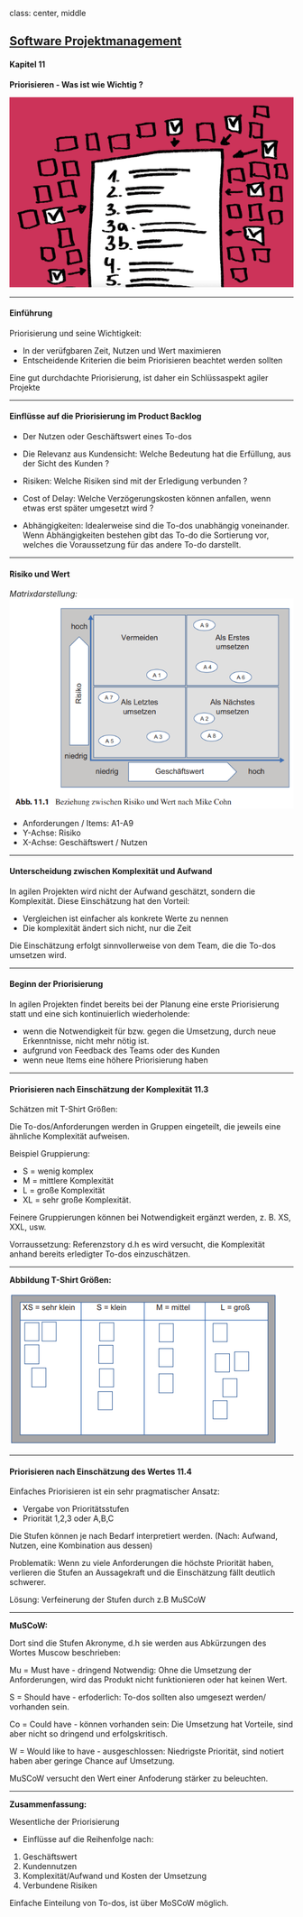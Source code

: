 class: center, middle

## [Software Projektmanagement](index.html)

#### Kapitel 11
**Priorisieren - Was ist wie Wichtig ?**

![:scale 50%](media/kapitel11bis16/prio.PNG)

---
#### Einführung

Priorisierung und seine Wichtigkeit:
- In der verüfgbaren Zeit, Nutzen und Wert maximieren
- Entscheidende Kriterien die beim Priorisieren beachtet werden sollten

Eine gut durchdachte Priorisierung, ist daher ein Schlüssaspekt agiler Projekte

---
#### Einflüsse auf die Priorisierung im Product Backlog

- Der Nutzen oder Geschäftswert eines To-dos

- Die Relevanz aus Kundensicht: Welche Bedeutung hat die Erfüllung, aus der Sicht des Kunden ?

- Risiken: Welche Risiken sind mit der Erledigung verbunden ?

- Cost of Delay: Welche Verzögerungskosten können anfallen, wenn etwas erst später umgesetzt wird ?

- Abhängigkeiten: Idealerweise sind die To-dos unabhängig voneinander.
    Wenn Abhängigkeiten bestehen gibt das To-do die Sortierung vor, welches die Voraussetzung für das andere To-do darstellt.

---

#### Risiko und Wert
*Matrixdarstellung:*
![:scale 70%](media/kapitel11bis16/risikowert.PNG)

- Anforderungen / Items: A1-A9
- Y-Achse: Risiko
- X-Achse: Geschäftswert / Nutzen

---
#### Unterscheidung zwischen Komplexität und Aufwand

In agilen Projekten wird nicht der Aufwand geschätzt, sondern die Komplexität.
Diese Einschätzung hat den Vorteil: 
-  Vergleichen ist einfacher als konkrete Werte zu nennen
-  Die komplexität ändert sich nicht, nur die Zeit

Die Einschätzung erfolgt sinnvollerweise von dem Team, die die To-dos umsetzen wird.

---

#### Beginn der Priorisierung

In agilen Projekten findet bereits bei der Planung eine erste Priorisierung statt und eine sich kontinuierlich wiederholende: 

- wenn die Notwendigkeit für bzw. gegen die Umsetzung, durch neue Erkenntnisse, nicht mehr nötig ist.
- aufgrund von Feedback des Teams oder des Kunden
- wenn neue Items eine höhere Priorisierung haben
  
---

#### Priorisieren nach Einschätzung der Komplexität 11.3

Schätzen mit T-Shirt Größen:

Die To-dos/Anforderungen werden in Gruppen eingeteilt, die jeweils eine ähnliche Komplexität aufweisen.

Beispiel Gruppierung:
- S = wenig komplex
- M = mittlere Komplexität
- L = große Komplexität
- XL = sehr große Komplexität.

Feinere Gruppierungen können bei Notwendigkeit ergänzt werden, z. B. XS, XXL, usw.

Vorraussetzung: Referenzstory d.h es wird versucht, die Komplexität anhand bereits erledigter To-dos einzuschätzen.

---

**Abbildung T-Shirt Größen:**

![:scale 150%](media/kapitel11bis16/tshirt.PNG)

---

#### Priorisieren nach Einschätzung des Wertes 11.4

Einfaches Priorisieren ist ein sehr pragmatischer Ansatz:
- Vergabe von Prioritätsstufen
- Priorität 1,2,3 oder A,B,C

Die Stufen können je nach Bedarf interpretiert werden. (Nach: Aufwand, Nutzen, eine Kombination aus dessen)

Problematik: Wenn zu viele Anforderungen die höchste Priorität haben, verlieren die Stufen an Aussagekraft und die Einschätzung fällt deutlich schwerer. 

Lösung: Verfeinerung der Stufen durch z.B MuSCoW

---

**MuSCoW:**

Dort sind die Stufen Akronyme, d.h sie werden aus Abkürzungen des Wortes Muscow beschrieben:

Mu = Must have - dringend Notwendig:
Ohne die Umsetzung der Anforderungen, wird das Produkt nicht funktionieren oder hat keinen Wert.

S = Should have - erfoderlich:
To-dos sollten also umgesezt werden/ vorhanden sein.

Co = Could have - können vorhanden sein:
Die Umsetzung hat Vorteile, sind aber nicht so dringend und erfolgskritisch.

W = Would like to have - ausgeschlossen:
Niedrigste Priorität, sind notiert haben aber geringe Chance auf Umsetzung.

MuSCoW versucht den Wert einer Anfoderung stärker zu beleuchten.

---

**Zusammenfassung:**

Wesentliche der Priorisierung
- Einflüsse auf die Reihenfolge nach:
1. Geschäftswert
2. Kundennutzen
3. Komplexität/Aufwand und Kosten der Umsetzung
4. Verbundene Risiken

Einfache Einteilung von To-dos, ist über MoSCoW möglich.
